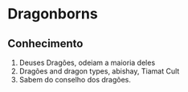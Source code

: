 # Dragonborns

## Conhecimento
1. Deuses Dragões, odeiam a maioria deles
2. Dragões and dragon types, abishay, Tiamat Cult
3. Sabem do conselho dos dragões.

